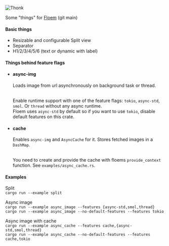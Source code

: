 
![Thonk](https://encrypted-tbn0.gstatic.com/images?q=tbn:ANd9GcRuuoecUcG7XuBfkUagFMrsRody7Lx5uG2Bv6C26Kq3pQ&s)

Some "things" for [Floem](https://github.com/lapce/floem) (git main)


<h4>Basic things</h4>

- Resizable and configurable Split view
- Separator
- H1/2/3/4/5/6 (text or dynamic with label)

<h4>Things behind feature flags</h4>

- <h4>async-img</h4>
    Loads image from url asynchronously on background task or thread.
    </br>
    </br>

    Enable runtime support with one of the feature flags: `tokio`, `async-std`, `smol`. Or `thread` without any async runtime.
    </br>
    Floem uses `async-std` by default so if you want to use `tokio`, disable default features on this crate.
- <h4>cache</h4>

    Enables `async-img` and `AsyncCache` for it. Stores fetched images in a `DashMap`.
    </br>
    </br>

    You need to create and provide the cache with floems `provide_context` function. See `examples/async_cache.rs`.


<h4>Examples</h4>

Split</br>
`cargo run --example split`</br>

Async image</br>
`cargo run --example async_image --features {async-std,smol,thread}`</br>
`cargo run --example async_image --no-default-features --features tokio`</br>

Async image with cache</br>
`cargo run --example async_cache --features cache,{async-std,smol,thread}`</br>
`cargo run --example async_cache --no-default-features --features cache,tokio`</br>
